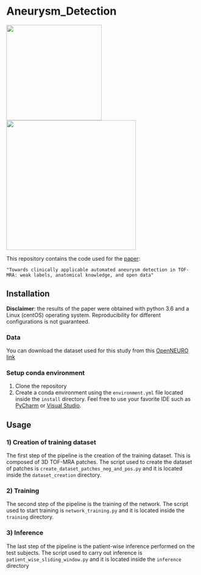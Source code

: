 # Aneurysm_Detection
<p float="middle">
  <img src="https://github.com/connectomicslab/Aneurysm_Detection/blob/main/images/model_prediction.png" width="250" />
  <img src="https://github.com/connectomicslab/Aneurysm_Detection/blob/main/images/anat_inf_sliding_window.png" width="340" /> 
</p>


This repository contains the code used for the [paper](https://arxiv.org/abs/2103.06168):
```
"Towards clinically applicable automated aneurysm detection in TOF-MRA: weak labels, anatomical knowledge, and open data"
```

## Installation
**Disclaimer**: the results of the paper were obtained with python 3.6 and a Linux (centOS) operating system. Reproducibility for different configurations is not guaranteed.

### Data
You can download the dataset used for this study from this [OpenNEURO link](https://openneuro.org/datasets/ds003821/versions/1.0.0)

### Setup conda environment
1) Clone the repository
2) Create a conda environment using the `environment.yml` file located inside the `install` directory. Feel free to use your favorite IDE such as [PyCharm](https://www.jetbrains.com/pycharm/download/#section=linux) or [Visual Studio](https://visualstudio.microsoft.com/downloads/).

## Usage
### 1) Creation of training dataset
 The first step of the pipeline is the creation of the training dataset. This is composed of 3D TOF-MRA patches. The script used to create the dataset of patches is `create_dataset_patches_neg_and_pos.py` and it is located inside the `dataset_creation` directory.
### 2) Training
The second step of the pipeline is the training of the network. The script used to start training is `network_training.py` and it is located inside the `training` directory.
### 3) Inference
The last step of the pipeline is the patient-wise inference performed on the test subjects. The script used to carry out inference is `patient_wise_sliding_window.py` and it is located inside the `inference` directory
